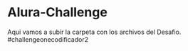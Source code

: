 # Alura-Challenge
Aqui vamos a subir la carpeta con los archivos del Desafio.
#challengeonecodificador2
